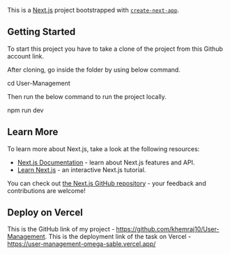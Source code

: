 This is a [Next.js](https://nextjs.org) project bootstrapped with [`create-next-app`](https://github.com/vercel/next.js/tree/canary/packages/create-next-app).

## Getting Started

To start this project you have to take a clone of the project from this Github account link.

After cloning, go inside the folder by using below command.

cd User-Management

Then run the below command to run the project locally.

npm run dev

## Learn More

To learn more about Next.js, take a look at the following resources:

- [Next.js Documentation](https://nextjs.org/docs) - learn about Next.js features and API.
- [Learn Next.js](https://nextjs.org/learn) - an interactive Next.js tutorial.

You can check out [the Next.js GitHub repository](https://github.com/vercel/next.js) - your feedback and contributions are welcome!

## Deploy on Vercel

This is the GitHub link of my project - https://github.com/khemraj10/User-Management.
This is the deployment link of the task on Vercel - https://user-management-omega-sable.vercel.app/
